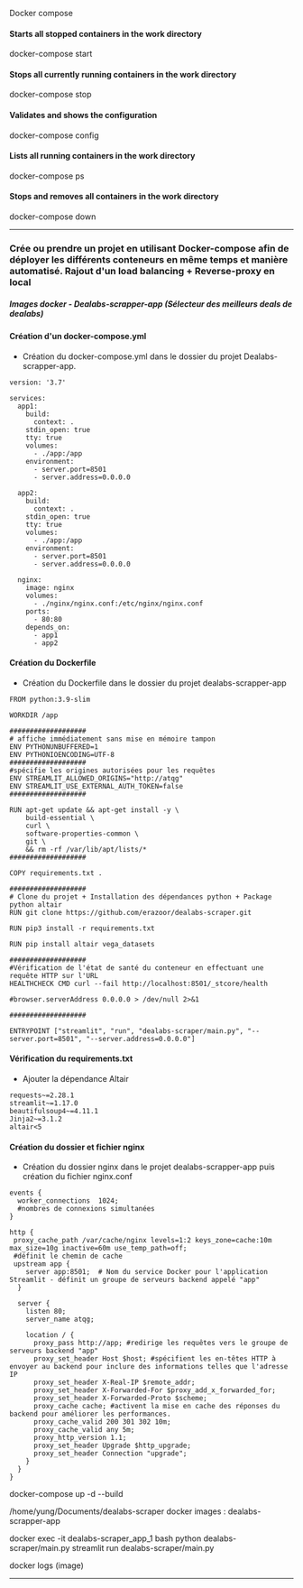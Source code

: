 Docker compose
#### Starts all stopped containers in the work directory
docker-compose start
#### Stops all currently running containers in the work directory
docker-compose stop
#### Validates and shows the configuration
docker-compose config
#### Lists all running containers in the work directory
docker-compose ps
#### Stops and removes all containers in the work directory
docker-compose down


---
### Crée ou prendre un projet en utilisant Docker-compose afin de déployer les différents conteneurs en même temps et manière automatisé. Rajout d'un load balancing + Reverse-proxy en local

##### Images docker - Dealabs-scrapper-app (Sélecteur des meilleurs deals de dealabs)

#### Création d'un docker-compose.yml

- Création du docker-compose.yml dans le dossier du projet Dealabs-scrapper-app.
```
version: '3.7'

services:
  app1:
    build:
      context: .
    stdin_open: true
    tty: true
    volumes:
      - ./app:/app
    environment:
      - server.port=8501
      - server.address=0.0.0.0

  app2:
    build:
      context: .
    stdin_open: true
    tty: true
    volumes:
      - ./app:/app
    environment:
      - server.port=8501
      - server.address=0.0.0.0

  nginx:
    image: nginx
    volumes:
      - ./nginx/nginx.conf:/etc/nginx/nginx.conf
    ports:
      - 80:80
    depends_on:
      - app1
      - app2

````

#### Création du Dockerfile
- Création du Dockerfile dans le dossier du projet dealabs-scrapper-app
```
FROM python:3.9-slim

WORKDIR /app

###################
# affiche immédiatement sans mise en mémoire tampon
ENV PYTHONUNBUFFERED=1
ENV PYTHONIOENCODING=UTF-8
###################
#spécifie les origines autorisées pour les requêtes
ENV STREAMLIT_ALLOWED_ORIGINS="http://atqg"
ENV STREAMLIT_USE_EXTERNAL_AUTH_TOKEN=false
###################

RUN apt-get update && apt-get install -y \
    build-essential \
    curl \
    software-properties-common \
    git \
    && rm -rf /var/lib/apt/lists/*
###################

COPY requirements.txt .

###################
# Clone du projet + Installation des dépendances python + Package python altair
RUN git clone https://github.com/erazoor/dealabs-scraper.git

RUN pip3 install -r requirements.txt

RUN pip install altair vega_datasets

###################
#Vérification de l'état de santé du conteneur en effectuant une requête HTTP sur l'URL
HEALTHCHECK CMD curl --fail http://localhost:8501/_stcore/health

#browser.serverAddress 0.0.0.0 > /dev/null 2>&1

###################

ENTRYPOINT ["streamlit", "run", "dealabs-scraper/main.py", "--server.port=8501", "--server.address=0.0.0.0"]
````

#### Vérification du requirements.txt
- Ajouter la dépendance Altair
`````
requests~=2.28.1
streamlit~=1.17.0
beautifulsoup4~=4.11.1
Jinja2~=3.1.2
altair<5
`````

#### Création du dossier et fichier nginx
- Création du dossier nginx dans le projet dealabs-scrapper-app puis création du fichier nginx.conf

`````
events {
  worker_connections  1024;
  #nombres de connexions simultanées
}

http {
 proxy_cache_path /var/cache/nginx levels=1:2 keys_zone=cache:10m max_size=10g inactive=60m use_temp_path=off;
 #définit le chemin de cache
 upstream app {
    server app:8501;  # Nom du service Docker pour l'application Streamlit - définit un groupe de serveurs backend appelé "app"
  }

  server {
    listen 80;
    server_name atqg;

    location / {
      proxy_pass http://app; #redirige les requêtes vers le groupe de serveurs backend "app"
      proxy_set_header Host $host; #spécifient les en-têtes HTTP à envoyer au backend pour inclure des informations telles que l'adresse IP
      proxy_set_header X-Real-IP $remote_addr;
      proxy_set_header X-Forwarded-For $proxy_add_x_forwarded_for;
      proxy_set_header X-Forwarded-Proto $scheme;
      proxy_cache cache; #activent la mise en cache des réponses du backend pour améliorer les performances.
      proxy_cache_valid 200 301 302 10m;
      proxy_cache_valid any 5m;
      proxy_http_version 1.1;
      proxy_set_header Upgrade $http_upgrade;
      proxy_set_header Connection "upgrade";
    }
  }
}
`````

docker-compose up -d --build
	
/home/yung/Documents/dealabs-scraper
docker images : dealabs-scrapper-app


docker exec -it dealabs-scraper_app_1 bash
python dealabs-scraper/main.py
streamlit run dealabs-scraper/main.py 

docker logs (image)

------



